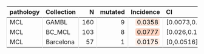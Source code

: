 <table class="table" style="margin-left: 0; margin-right: auto;">
 <thead>
  <tr>
   <th style="text-align:left;"> pathology </th>
   <th style="text-align:left;"> Collection </th>
   <th style="text-align:right;"> N </th>
   <th style="text-align:right;"> mutated </th>
   <th style="text-align:right;"> Incidence </th>
   <th style="text-align:left;"> CI </th>
  </tr>
 </thead>
<tbody>
  <tr>
   <td style="text-align:left;border-left:1px solid #DDDDDD;white-space: nowrap;"> MCL </td>
   <td style="text-align:left;border-left:1px solid #DDDDDD;white-space: nowrap;"> GAMBL </td>
   <td style="text-align:right;border-left:1px solid #DDDDDD;white-space: nowrap;"> 160 </td>
   <td style="text-align:right;border-left:1px solid #DDDDDD;white-space: nowrap;"> 9 </td>
   <td style="text-align:right;border-left:1px solid #DDDDDD;white-space: nowrap;"> <span style="     color: rgba(0, 0, 0, 255) !important;border-radius: 4px; padding-right: 4px; padding-left: 4px; background-color: rgba(255, 229, 218, 255) !important;">0.0358</span> </td>
   <td style="text-align:left;border-left:1px solid #DDDDDD;white-space: nowrap;"> [0.0073,0.0642] </td>
  </tr>
  <tr>
   <td style="text-align:left;border-left:1px solid #DDDDDD;white-space: nowrap;"> MCL </td>
   <td style="text-align:left;border-left:1px solid #DDDDDD;white-space: nowrap;"> BC_MCL </td>
   <td style="text-align:right;border-left:1px solid #DDDDDD;white-space: nowrap;"> 103 </td>
   <td style="text-align:right;border-left:1px solid #DDDDDD;white-space: nowrap;"> 8 </td>
   <td style="text-align:right;border-left:1px solid #DDDDDD;white-space: nowrap;"> <span style="     color: rgba(0, 0, 0, 255) !important;border-radius: 4px; padding-right: 4px; padding-left: 4px; background-color: rgba(253, 211, 193, 255) !important;">0.0777</span> </td>
   <td style="text-align:left;border-left:1px solid #DDDDDD;white-space: nowrap;"> [0.026,0.1294] </td>
  </tr>
  <tr>
   <td style="text-align:left;border-left:1px solid #DDDDDD;white-space: nowrap;"> MCL </td>
   <td style="text-align:left;border-left:1px solid #DDDDDD;white-space: nowrap;"> Barcelona </td>
   <td style="text-align:right;border-left:1px solid #DDDDDD;white-space: nowrap;"> 57 </td>
   <td style="text-align:right;border-left:1px solid #DDDDDD;white-space: nowrap;"> 1 </td>
   <td style="text-align:right;border-left:1px solid #DDDDDD;white-space: nowrap;"> <span style="     color: rgba(0, 0, 0, 255) !important;border-radius: 4px; padding-right: 4px; padding-left: 4px; background-color: rgba(255, 237, 229, 255) !important;">0.0175</span> </td>
   <td style="text-align:left;border-left:1px solid #DDDDDD;white-space: nowrap;"> [0,0.0516] </td>
  </tr>
</tbody>
</table>